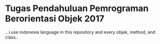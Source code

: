 # Tugas Pendahuluan Pemrograman Berorientasi Objek 2017
.. i use indonesia language in this repository and every objek, method, and class..
